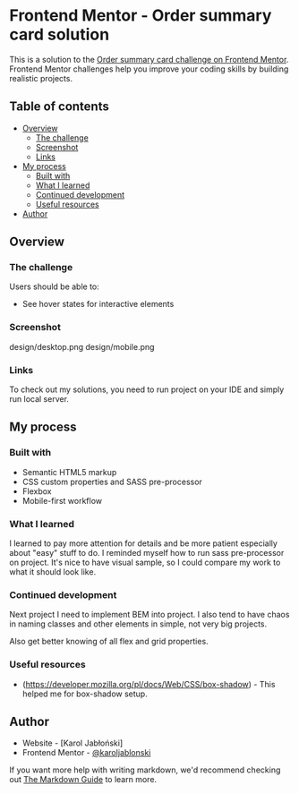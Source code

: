 # Frontend Mentor - Order summary card solution

This is a solution to the [Order summary card challenge on Frontend Mentor](https://www.frontendmentor.io/challenges/order-summary-component-QlPmajDUj). Frontend Mentor challenges help you improve your coding skills by building realistic projects. 

## Table of contents

- [Overview](#overview)
  - [The challenge](#the-challenge)
  - [Screenshot](#screenshot)
  - [Links](#links)
- [My process](#my-process)
  - [Built with](#built-with)
  - [What I learned](#what-i-learned)
  - [Continued development](#continued-development)
  - [Useful resources](#useful-resources)
- [Author](#author)


## Overview

### The challenge

Users should be able to:

- See hover states for interactive elements

### Screenshot

design/desktop.png
design/mobile.png


### Links

To check out my solutions, you need to run project on your IDE and simply run local server.

## My process

### Built with

- Semantic HTML5 markup
- CSS custom properties and SASS pre-processor
- Flexbox
- Mobile-first workflow


### What I learned

I learned to pay more attention for details and be more patient especially about "easy" stuff to do. I reminded myself how to run sass pre-processor on project. It's nice to have visual sample, so I could compare my work to what it should look like. 



### Continued development

Next project I need to implement BEM into project. I also tend to have chaos in naming classes and other elements in simple, not very big projects.

Also get better knowing of all flex and grid properties.

### Useful resources

- (https://developer.mozilla.org/pl/docs/Web/CSS/box-shadow) - This helped me for box-shadow setup.

## Author

- Website - [Karol Jabłoński]
- Frontend Mentor - [@karoljablonski](https://www.frontendmentor.io/profile/karoljablonski)


If you want more help with writing markdown, we'd recommend checking out [The Markdown Guide](https://www.markdownguide.org/) to learn more.